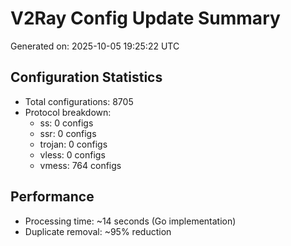 # V2Ray Config Update Summary
Generated on: 2025-10-05 19:25:22 UTC

## Configuration Statistics
- Total configurations: 8705
- Protocol breakdown:
  - ss: 0 configs
  - ssr: 0 configs
  - trojan: 0 configs
  - vless: 0 configs
  - vmess: 764 configs

## Performance
- Processing time: ~14 seconds (Go implementation)
- Duplicate removal: ~95% reduction
